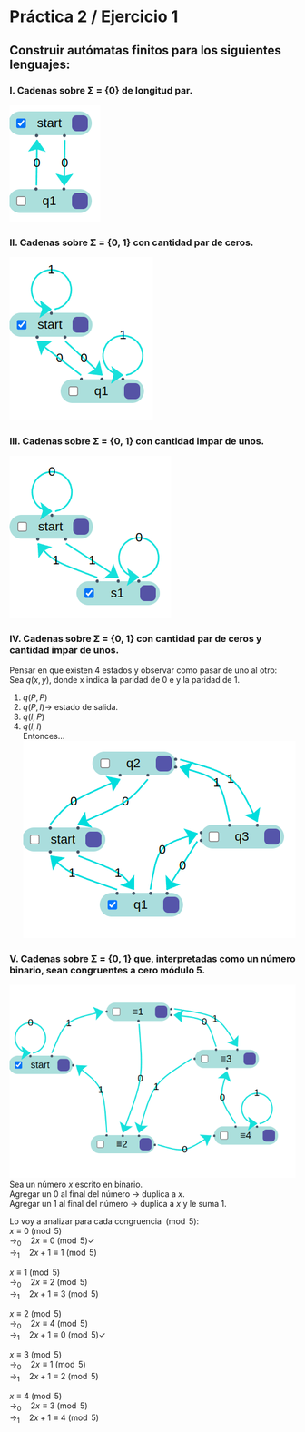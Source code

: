 # Práctica 2 / Ejercicio 1  
## Construir autómatas finitos para los siguientes lenguajes:  
### I. Cadenas sobre Σ = {0} de longitud par.  
![](./Images/1ej1.png)
### II. Cadenas sobre Σ = {0, 1} con cantidad par de ceros.  
![](./Images/1ej2.png)  
### III. Cadenas sobre Σ = {0, 1} con cantidad impar de unos.  
![](./Images/1ej3.png)  
### IV. Cadenas sobre Σ = {0, 1} con cantidad par de ceros y cantidad impar de unos.  
Pensar en que existen 4 estados y observar como pasar de uno al otro:  
Sea $q(x,y)$, donde x indica la paridad de 0 e y la paridad de 1.  
1. $q(P,P)$  
2. $q(P,I) \to$ estado de salida.  
3. $q(I,P)$  
4. $q(I,I)$  
Entonces...  
![](./Images/1ej4.png)  
### V. Cadenas sobre Σ = {0, 1} que, interpretadas como un número binario, sean congruentes a cero módulo 5.  
![](./Images/1ej5new.png)  
Sea un número $x$ escrito en binario.  
Agregar un 0 al final del número $\to$ duplica a $x$.  
Agregar un 1 al final del número $\to$ duplica a $x$ y le suma $1$.  

Lo voy a analizar para cada congruencia $\pmod{5}$:  
$x \equiv 0 \pmod{5}$ \
$\rightarrow_0 \quad 2x \equiv 0 \pmod{5} \checkmark$ \
$\rightarrow_1 \quad 2x + 1 \equiv 1 \pmod{5}$

$x \equiv 1 \pmod{5}$ \
$\rightarrow_0 \quad 2x \equiv 2 \pmod{5}$ \
$\rightarrow_1 \quad 2x + 1  \equiv 3 \pmod{5}$

$x \equiv 2 \pmod{5}$ \
$\rightarrow_0 \quad 2x \equiv 4 \pmod{5}$ \
$\rightarrow_1 \quad 2x + 1 \equiv 0 \pmod{5} \checkmark$

$x \equiv 3 \pmod{5}$ \
$\rightarrow_0 \quad 2x \equiv 1 \pmod{5}$ \
$\rightarrow_1 \quad 2x + 1 \equiv 2 \pmod{5}$

$x \equiv 4 \pmod{5}$ \
$\rightarrow_0 \quad 2x \equiv 3 \pmod{5}$ \
$\rightarrow_1 \quad 2x + 1 \equiv 4 \pmod{5}$  

